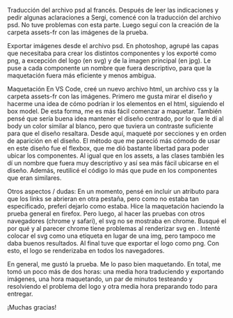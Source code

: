 Traducción del archivo psd al francés. 
Después de leer las indicaciones y pedir algunas aclaraciones a Sergi, comencé con la traducción del archivo psd. No tuve problemas con esta parte. Luego seguí con la creación de la carpeta assets-fr con las imágenes de la prueba.

Exportar imágenes desde el archivo psd. 
En photoshop, agrupé las capas que necesitaba para crear los distintos componentes y los exporté como png, a excepción del logo (en svg) y de la imagen principal (en jpg). Le puse a cada componente un nombre que fuera descriptivo, para que la maquetación fuera más eficiente y menos ambigua.

Maquetación En VS Code, creé un nuevo archivo html, un archivo css y la carpeta assets-fr con las imágenes. Primero me gusta mirar el diseño y hacerme una idea de cómo podrían ir los elementos en el html, siguiendo el box model. De esta forma, me es más fácil comenzar a maquetar. También pensé que sería buena idea mantener el diseño centrado, por lo que le dí al body un color similar al blanco, pero que tuviera un contraste suficiente para que el diseño resaltara. Desde aquí, maqueté por secciones y en orden de aparición en el diseño. El método que me pareció más cómodo de usar en este diseño fue el flexbox, que me dió bastante libertad para poder ubicar los componentes. Al igual que en los assets, a las clases también les dí un nombre que fuera muy descriptivo y así sea más fácil ubicarse en el diseño. Además, reutilicé el código lo más que pude en los componentes que eran similares.

Otros aspectos / dudas: 
En un momento, pensé en incluir un atributo para que los links se abrieran en otra pestaña, pero como no estaba tan especificado, preferí dejarlo como estaba.
Hice la maquetación haciendo la prueba general en firefox. Pero luego, al hacer las pruebas con otros navegadores (chrome y safari), el svg no se mostraba en chrome. Busqué el por qué y al parecer chrome tiene problemas al renderizar svg en <img/>. Intenté colocar el svg como una etiqueta en lugar de una img, pero tampoco me daba buenos resultados. Al final tuve que exportar el logo como png. Con esto, el logo se renderizaba en todos los navegadores.

En general, me gustó la prueba. Me lo paso bien maquetando. En total, me tomó un poco más de dos horas: una media hora traduciendo y exportando imágenes, una hora maquetando, un par de minutos testeando y resolviendo el problema del logo y otra media hora preparando todo para entregar.

¡Muchas gracias!
